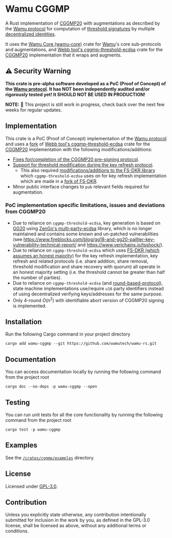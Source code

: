 # Wamu CGGMP

A Rust implementation of [CGGMP20](https://eprint.iacr.org/2021/060.pdf) with augmentations as described by the [Wamu protocol](https://wamu.tech/specification) for computation of [threshold signatures](https://en.wikipedia.org/wiki/Threshold_cryptosystem#Methodology) by multiple [decentralized identities](https://ethereum.org/en/decentralized-identity/).

It uses the [Wamu Core (wamu-core)](https://github.com/wamutech/wamu-rs/tree/master/crates/core) crate for [Wamu](https://wamu.tech/specification)'s core sub-protocols and augmentations, and [Webb tool's cggmp-threshold-ecdsa](https://github.com/webb-tools/cggmp-threshold-ecdsa) crate for the [CGGMP20](https://eprint.iacr.org/2021/060.pdf) implementation that it wraps and augments.

## ⚠️ Security Warning

**This crate is pre-alpha software developed as a PoC (Proof of Concept) of the [Wamu protocol](https://wamu.tech/specification).
It has NOT been independently audited and/or rigorously tested yet!
It SHOULD NOT BE USED IN PRODUCTION!**

**NOTE:** 🚧 This project is still work in progress, check back over the next few weeks for regular updates.

## Implementation

This crate is a PoC (Proof of Concept) implementation of the [Wamu protocol](https://wamu.tech/specification) and uses a [fork](https://github.com/davidsemakula/cggmp-threshold-ecdsa/tree/wamu) of [Webb tool's cggmp-threshold-ecdsa](https://github.com/webb-tools/cggmp-threshold-ecdsa) crate for the [CGGMP20](https://eprint.iacr.org/2021/060.pdf) implementation with the following modifications/additions:

- [Fixes for/completion of the CGGMP20 pre-signing protocol](https://github.com/davidsemakula/cggmp-threshold-ecdsa/commit/e7971848e6a1878dfa10cae984b5d09de757ef89).
- [Support for threshold modification during the key refresh protocol](https://github.com/davidsemakula/cggmp-threshold-ecdsa/commit/4cc57099e3a86886cf1b62cb1ef1fda2817d2343).
  - This also required [modifications/additions to the FS-DKR library](https://github.com/davidsemakula/fs-dkr/commit/4414f386ceb2a7d84f5d685a911e0708ecff2808) which `cggmp-threshold-ecdsa` uses on for key refresh implementation which are made in a [fork of FS-DKR](https://github.com/davidsemakula/fs-dkr/commits/wamu).
- Minor public interface changes to `pub` relevant fields required for augmentation.

### PoC implementation specific limitations, issues and deviations from CGGMP20 

- Due to reliance on `cggmp-threshold-ecdsa`, key generation is based on [GG20](https://eprint.iacr.org/2020/540.pdf) using [ZenGo's multi-party-ecdsa](https://github.com/ZenGo-X/multi-party-ecdsa) library, which is no longer maintained and contains some known and un-patched vulnerabilities (see https://www.fireblocks.com/blog/gg18-and-gg20-paillier-key-vulnerability-technical-report/ and https://www.verichains.io/tsshock/).
- Due to reliance on `cggmp-threshold-ecdsa` which uses [FS-DKR (which assumes an honest majority)](https://github.com/webb-tools/fs-dkr#our-model) for the key refresh implementation, key refresh and related protocols (i.e. share addition, share removal, threshold modification and share recovery with quorum) all operate in an honest majority setting (i.e. the threshold cannot be greater than half the number of parties).
- Due to reliance on `cggmp-threshold-ecdsa` (and [round-based-protocol](https://github.com/ZenGo-X/round-based-protocol)), state machine implementations use/require `u16` party identifiers instead of using decentralized verifying keys/addresses for the same purpose.
- Only 4-round $O(n^2)$ with identifiable abort version of CGGMP20 signing is implemented.

## Installation

Run the following Cargo command in your project directory

```shell
cargo add wamu-cggmp --git https://github.com/wamutech/wamu-rs.git
```

## Documentation

You can access documentation locally by running the following command from the project root

```shell
cargo doc --no-deps -p wamu-cggmp --open
```

## Testing

You can run unit tests for all the core functionality by running the following command from the project root

```shell
cargo test -p wamu-cggmp
```

## Examples

See the [`/crates/cggmp/examples`](/crates/cggmp/examples) directory.

## License

Licensed under [GPL-3.0](https://github.com/wamutech/wamu-rs/tree/master/LICENSE-GPL).

## Contribution

Unless you explicitly state otherwise, any contribution intentionally submitted
for inclusion in the work by you, as defined in the GPL-3.0 license, shall be
licensed as above, without any additional terms or conditions.
